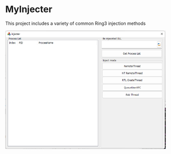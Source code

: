 # MyInjecter

This project includes a variety of common Ring3 injection methods 

![image-20221018233355275](./image.png)
